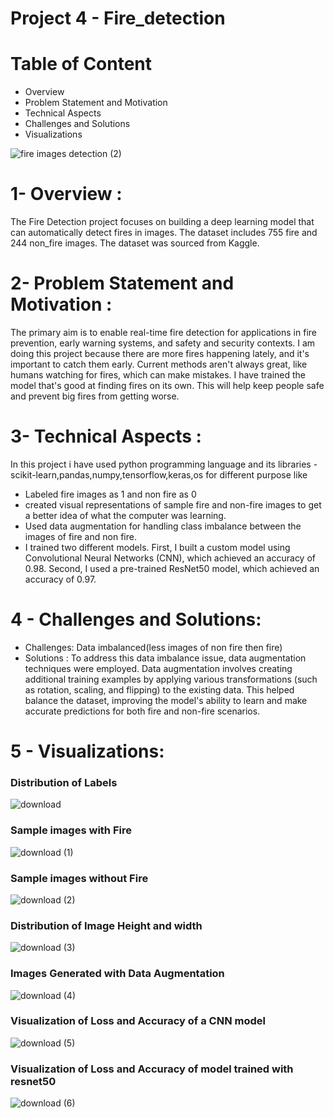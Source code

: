 # Project 4 - Fire_detection

# Table of Content
- Overview
- Problem Statement and Motivation
- Technical Aspects
- Challenges and Solutions
- Visualizations

![fire images detection (2)](https://github.com/Karanmanolaa/Fire_detection/assets/144649975/eb7a5daa-b18c-4e3f-a559-9dbc4bc784fc)

# 1- Overview :
The Fire Detection project focuses on building a deep learning model that can automatically detect fires in images. The dataset includes 755 fire and 
244 non_fire images. The dataset was sourced from Kaggle.

# 2- Problem Statement and Motivation :

The primary aim is to enable real-time fire detection for applications in fire prevention, early warning systems, and safety and security contexts.
I am doing this project because there are more fires happening lately, and it's important to catch them early. Current methods aren't always great, like humans watching for fires, which can make mistakes. I have trained the model that's good at finding fires on its own. This will help keep people safe and prevent big fires from getting worse.

# 3- Technical Aspects :
In this project i have used python programming language and its libraries - scikit-learn,pandas,numpy,tensorflow,keras,os for different purpose like
- Labeled fire images as 1 and non fire as 0
- created visual representations of sample fire and non-fire images to get a better idea of what the computer was learning.
- Used data augmentation for handling class imbalance between the images of fire and non fire.
- I trained two different models. First, I built a custom model using Convolutional Neural Networks (CNN), which achieved an accuracy of 0.98. Second, I used a pre-trained ResNet50 model, which achieved an accuracy of 0.97.

# 4 - Challenges and Solutions:
- Challenges: Data imbalanced(less images of non fire then fire)
- Solutions : To address this data imbalance issue, data augmentation techniques were employed. Data augmentation involves creating additional training examples by applying various transformations (such as rotation, scaling, and flipping) to the existing data. This helped balance the dataset, improving the model's ability to learn and make accurate predictions for both fire and non-fire scenarios.

# 5 - Visualizations:

### Distribution of Labels

![download](https://github.com/Karanmanolaa/Fire_detection/assets/144649975/14cf2435-5f65-4fa4-aefb-2042ed2e6644)

### Sample images with Fire
![download (1)](https://github.com/Karanmanolaa/Fire_detection/assets/144649975/d6aa6e83-8659-4e21-9093-d2facf8083fd)


### Sample images without Fire
![download (2)](https://github.com/Karanmanolaa/Fire_detection/assets/144649975/363d43f9-18a6-44b1-b63d-b8dc53a6f013)


### Distribution of Image Height and width
![download (3)](https://github.com/Karanmanolaa/Fire_detection/assets/144649975/21d0e930-914b-40fc-a872-f98da0bf7dbd)


### Images Generated with Data Augmentation
![download (4)](https://github.com/Karanmanolaa/Fire_detection/assets/144649975/150fe914-6dfc-44af-921f-960b034194a7)

### Visualization of Loss and Accuracy of a CNN model 
![download (5)](https://github.com/Karanmanolaa/Fire_detection/assets/144649975/f8a6108f-72bb-4f8b-8cba-50ef0b5f1dc1)



### Visualization of Loss and Accuracy of model trained with resnet50

![download (6)](https://github.com/Karanmanolaa/Fire_detection/assets/144649975/8f783c2c-eda2-427f-9e74-567f7f5e8a51)





